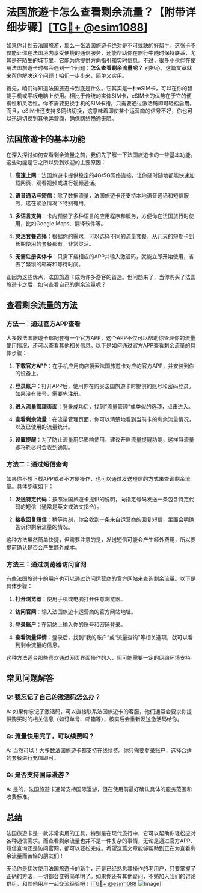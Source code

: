 # 法国旅遊卡怎么查看剩余流量？【附带详细步骤】[[TG💪+ @esim1088](https://t.me/s/esim1088)]

如果你计划去法国旅游，那么一张法国旅遊卡绝对是不可或缺的好帮手。这张卡不仅能让你在法国境内享受便捷的通信服务，还能帮助你在旅行中随时保持联系，尤其是在陌生的城市里，它能为你提供方向指引和实时信息。不过，很多小伙伴在使用法国旅遊卡时都会遇到一个问题：**怎么查看剩余流量呢？** 别担心，这篇文章就来帮你解决这个问题！咱们一步步来，简单又实用。

首先，咱们得知道法国旅遊卡到底是什么。它其实是一种eSIM卡，可以在你的智能手机或平板电脑上使用。相比于传统的实体SIM卡，eSIM卡的优势在于它的便携性和灵活性。你不需要更换手机的SIM卡槽，只需要通过激活码即可轻松启用。而且，eSIM卡还支持多网络切换，这意味着即使某个运营商的信号不好，你也可以迅速切换到其他运营商，确保网络畅通无阻。

## 法国旅遊卡的基本功能

在深入探讨如何查看剩余流量之前，我们先了解一下法国旅遊卡的一些基本功能。这些功能是它之所以受到欢迎的主要原因：

1. **高速上网**：法国旅遊卡提供稳定的4G/5G网络连接，让你随时随地都能快速加载网页、观看视频或进行视频通话。
   
2. **语音通话与短信**：除了数据流量，法国旅遊卡还支持本地语音通话和短信服务，这在紧急情况下特别有用。

3. **多语言支持**：卡内预装了多种语言的应用程序和服务，方便你在法国旅行时使用，比如Google Maps、翻译软件等。

4. **灵活套餐选择**：根据你的需求，可以选择不同的流量套餐，从几天的短期卡到长期使用的套餐都有，非常灵活。

5. **无需注册实体卡**：只需下载相应的APP并输入激活码，就能立即开始使用，省去了繁琐的邮寄和等待时间。

正因为这些优点，法国旅遊卡成为许多游客的首选。但问题来了，当你购买了法国旅遊卡之后，如何查看自己的剩余流量呢？

## 查看剩余流量的方法

### 方法一：通过官方APP查看

大多数法国旅遊卡都配套有一个官方APP，这个APP不仅可以帮助你管理你的流量使用情况，还可以查看其他相关信息。以下是如何通过官方APP查看剩余流量的具体步骤：

1. **下载官方APP**：在手机应用商店搜索法国旅遊卡对应的官方APP，并安装到你的设备上。

2. **登录账户**：打开APP后，使用你在购买法国旅遊卡时提供的账号和密码登录。如果没有账号，需要先注册。

3. **进入流量管理页面**：登录成功后，找到“流量管理”或类似的选项，点击进入。

4. **查看剩余流量**：在流量管理页面，你可以清楚地看到当前卡的剩余流量情况，以及已使用的流量统计。

5. **设置提醒**：为了防止流量用尽影响使用，建议开启流量提醒功能，这样当流量即将耗尽时会收到通知。

### 方法二：通过短信查询

如果你不想下载APP或者不方便操作，也可以通过发送短信的方式来查询剩余流量。具体步骤如下：

1. **发送特定代码**：按照法国旅遊卡提供的说明，向指定号码发送一条包含特定代码的短信（通常是英文或法文指令）。

2. **接收回复短信**：稍等片刻，你会收到一条来自运营商的回复短信，里面会明确告诉你剩余流量的情况。

这种方法虽然简单快捷，但需要注意的是，发送短信可能会产生额外费用，所以要提前确认是否会产生额外成本。

### 方法三：通过浏览器访问官网

有些法国旅遊卡的用户也可以通过访问运营商的官方网站来查询剩余流量。以下是具体步骤：

1. **打开浏览器**：使用手机或电脑打开任意浏览器。

2. **访问官网**：输入法国旅遊卡运营商的官方网站地址。

3. **登录账户**：在网站上输入你的账号和密码登录。

4. **查看流量详情**：登录后，找到“我的账户”或“流量查询”等相关选项，就可以看到剩余流量的信息。

这种方法适合那些喜欢通过网页界面操作的人，但可能需要一定的网络环境支持。

## 常见问题解答

### Q: 我忘记了自己的激活码怎么办？
A: 如果你忘记了激活码，可以直接联系法国旅遊卡的客服，他们通常会要求你提供购买时的相关信息（如订单号、邮箱等），核实后会重新发送激活码给你。

### Q: 流量快用完了，可以续费吗？
A: 当然可以！大多数法国旅遊卡都支持在线续费。你只需要登录账户，选择合适的套餐进行充值即可。

### Q: 是否支持国际漫游？
A: 是的，法国旅遊卡通常支持国际漫游，但在使用前最好确认具体的服务范围和收费标准。

## 总结

法国旅遊卡是一款非常实用的工具，特别是在现代旅行中，它可以帮助你轻松应对各种通信需求。而查看剩余流量也并不是一件复杂的事情，无论是通过官方APP、短信查询还是访问官网，都可以轻松完成。希望这篇文章能够帮助到正在为查看剩余流量而苦恼的朋友们！

无论你是初次使用法国旅遊卡的新手，还是已经熟悉其操作的老用户，只要掌握了正确的方法，一切都会变得简单明了。如果你还有其他疑问，不妨加入我们的讨论群组，和其他用户一起交流经验吧！[[TG💪+ @esim1088](https://t.me/s/esim1088) ![Image](https://i.postimg.cc/4NQfJmqS/Snipaste-2025-05-13-00-14-12.png)]